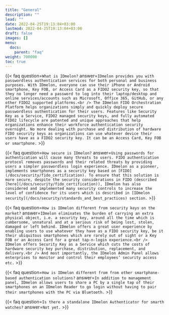```yaml
---
title: "General"
description: ""
lead: ""
date: 2022-04-25T19:13:04+03:00
lastmod: 2022-04-25T19:13:04+03:00
draft: false
images: []
menu:
  docs:
    parent: "faq"
weight: 700000
toc: true
---
```


{{< faq question=`What is IDmelon?` answer=`IDmelon provides you with passwordless authentication services for both personal and business purposes. With IDmelon, everyone can use their iPhone or Android smartphone, Key FOB, or Access Card as a FIDO2 security key, so that they no longer need a password to log into their laptop/desktop and online services/accounts such as Microsoft, Office 365, GitHub, or any other FIDO2 supported platforms.<br /> The IDmelon FIDO Orchestration Platform helps organizations simply and quickly deploy secure passwordless authentication for their users. Features like Security Key as a Service, FIDO2 managed security keys, and fully automated FIDO2 lifecycle are patented and unique approaches that help organizations enhance their workforce authentication security overnight. No more dealing with purchase and distribution of hardware FIDO security keys as organizations can use whatever device their users have as a FIDO2 security key. It can be an Access Card, Key FOB or smartphone.` >}}

{{< faq question=`How secure is IDmelon?` answer=`Using passwords for authentication will cause many threats to users. FIDO authentication protocol removes passwords and their related threats by providing users a simpler passwordless login experience. IDmelon as a pioneer, implements smartphones as a security key based on [FIDO](/docs/security/fido_certification). To ensure that this solution is more secure, despite the security considerations in FIDO (described [here](/docs/security/fido_certification)), IDmelon has also considered and implemented many security controls to increase the level of confidence for its users which is described in [IDmelon security](/docs/security/standards_and_best_practices) section.` >}}

{{< faq question=`How is IDmelon different from security keys on the market?` answer=`IDmelon eliminates the burden of carrying an extra physical object, i.e. a security key, around all the time which is cumbersome, unnatural and at a serious risk of being lost, stolen, damaged or left behind. IDmelon offers a great user experience by enabling users to use whatever they have as a FIDO security key, be it their ubiquitous smartphones which are rarely out of sight or a Key FOB or an Access Card for a great tap-n-login experience.<br /> IDmelon offers Security Key as a Service which cuts the costs of hardware security key purchase, distribution, replacement, and delivery.<br /> And most importantly, the IDmelon Admin Panel allows enterprises to monitor and control their employees’ security access etc.` >}}

{{< faq question=`How is IDmelon different from from other smartphone-based authentication solutions?` answer=`In addition to management panel, IDmelon allows users to share a PC by a single tap of their smartphones on an IDmelon Reader to go login without having to pair their smartphones with the PC via Bluetooth.` >}}

{{< faq question=`Is there a standalone IDmelon Authenticator for smarth watches?` answer=`Not yet.` >}}
